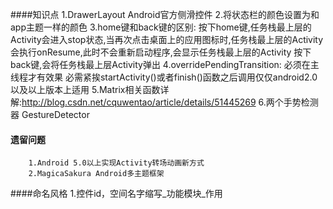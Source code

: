 ####知识点
    1.DrawerLayout Android官方侧滑控件
    2.将状态栏的颜色设置为和app主题一样的颜色
    3.home键和back键的区别:
        按下home键,任务栈最上层的Activity会进入stop状态,当再次点击桌面上的应用图标时,任务栈最上层的Activity
      会执行onResume,此时不会重新启动程序,会显示任务栈最上层的Activity
        按下back键,会将任务栈最上层Activity弹出
    4.overridePendingTransition:
        必须在主线程才有效果
        必需紧挨startActivity()或者finish()函数之后调用仅仅android2.0以及以上版本上适用
    5.Matrix相关函数详解:http://blog.csdn.net/cquwentao/article/details/51445269
    6.两个手势检测器  GestureDetector
#### 遗留问题
        1.Android 5.0以上实现Activity转场动画新方式
        2.MagicaSakura Android多主题框架
####命名风格
    1.控件id，空间名字缩写_功能模块_作用
    

